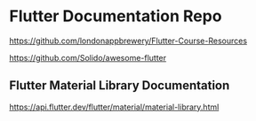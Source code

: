 # Flutter Documentation Repo

https://github.com/londonappbrewery/Flutter-Course-Resources	

https://github.com/Solido/awesome-flutter

## Flutter Material Library Documentation

https://api.flutter.dev/flutter/material/material-library.html


